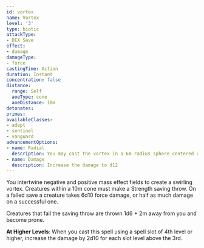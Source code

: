 ```yaml
---
id: vortex
name: Vortex
level: '3'
type: biotic
attackType:
- DEX Save
effect:
- damage
damageType:
- force
castingTime: Action
duration: Instant
concentration: false
distance:
  range: Self
  aoeType: cone
  aoeDistance: 10m
detonates: 
primes: 
availableClasses:
- adept
- sentinel
- vanguard
advancementOptions:
- name: Radial
  description: You may cast the vortex in a 6m radius sphere centered on you instead.
- name: Damage
  description: Increase the damage to d12
---
```

You intertwine negative and positive mass effect fields to create a swirling vortex. Creatures within a 10m cone must
make a Strength saving throw. On a failed save a creature takes 6d10 force damage, or half as much damage on a successful one.

Creatures that fail the saving throw are thrown 1d6 + 2m away from you and become prone.

__At Higher Levels__: When you cast this spell using a spell slot of 4th level or higher, increase the damage by 2d10 for
each slot level above the 3rd.